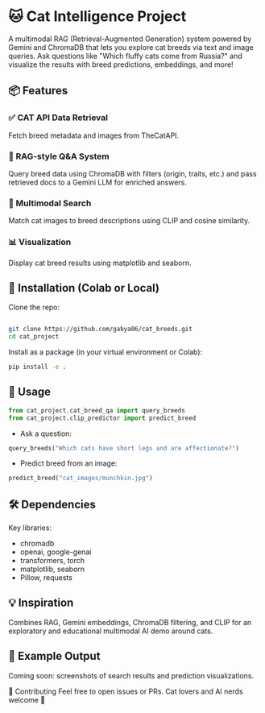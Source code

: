 # 🐱 Cat Intelligence Project
A multimodal RAG (Retrieval-Augmented Generation) system powered by Gemini and ChromaDB that lets you explore cat breeds via text and image queries. Ask questions like "Which fluffy cats come from Russia?" and visualize the results with breed predictions, embeddings, and more!

## 📦 Features
### ✅ CAT API Data Retrieval
Fetch breed metadata and images from TheCatAPI.

### 🧠 RAG-style Q&A System
Query breed data using ChromaDB with filters (origin, traits, etc.) and pass retrieved docs to a Gemini LLM for enriched answers.

### 🐾 Multimodal Search
Match cat images to breed descriptions using CLIP and cosine similarity.

### 📊 Visualization
Display cat breed results using matplotlib and seaborn.

## 🚀 Installation (Colab or Local)
Clone the repo:

``` bash

git clone https://github.com/gabya06/cat_breeds.git
cd cat_project
``` 

Install as a package (in your virtual environment or Colab):

``` bash
pip install -e .
``` 

## 🧪 Usage
``` py
from cat_project.cat_breed_qa import query_breeds
from cat_project.clip_predictor import predict_breed
```

* Ask a question:
``` py
query_breeds("Which cats have short legs and are affectionate?")
```

* Predict breed from an image:
``` py
predict_breed("cat_images/munchkin.jpg")
```

## 🛠 Dependencies
Key libraries:

* chromadb
* openai, google-genai
* transformers, torch
* matplotlib, seaborn
* Pillow, requests

## 💡 Inspiration
Combines RAG, Gemini embeddings, ChromaDB filtering, and CLIP for an exploratory and educational multimodal AI demo around cats.


## 📸 Example Output
Coming soon: screenshots of search results and prediction visualizations.


🤝 Contributing
Feel free to open issues or PRs. Cat lovers and AI nerds welcome 🐾

